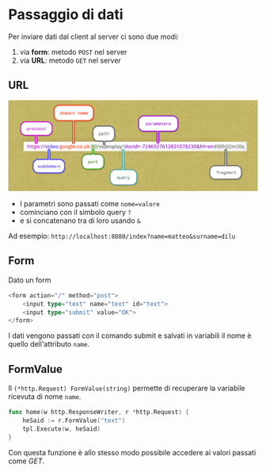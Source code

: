 # Passaggio di dati

Per inviare dati dal client al server ci sono due modi:

1. via **form**: metodo `POST` nel server
2. via **URL**: metodo `GET` nel server

## URL

![url explanation](img/URL.png)

- I parametri sono passati come `nome=valore`
- cominciano con il simbolo query `?`
- e si concatenano tra di loro usando `&`

Ad esempio: `http://localhost:8080/index?name=matteo&surname=dilu`

## Form

Dato un form

```Go
<form action="/" method="post">
    <input type="text" name="text" id="text">
    <input type="submit" value="OK">
</form>
```

I dati vengono passati con il comando submit e salvati in variabili il nome è quello dell'attributo `name`.

## FormValue

Il `(*http.Request) FormValue(string)` permette di recuperare la variabile ricevuta di nome `name`.

```Go
func home(w http.ResponseWriter, r *http.Request) {
    heSaid := r.FormValue("text")
    tpl.Execute(w, heSaid)
}
```

Con questa funzione è allo stesso modo possibile accedere ai valori passati come *GET*.
